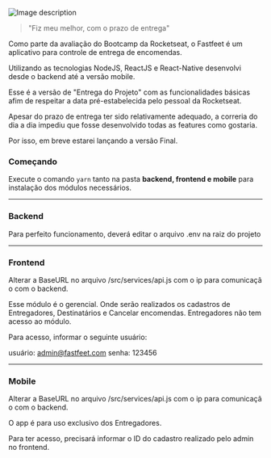 ![Image description](https://github.com/Rocketseat/bootcamp-gostack-desafio-03/blob/master/.github/logo.png)
 
>"Fiz meu melhor, com o prazo de entrega"

Como parte da avaliação do Bootcamp da Rocketseat, o Fastfeet é um aplicativo para controle de entrega de encomendas.

Utilizando as tecnologias NodeJS, ReactJS e React-Native desenvolvi desde o backend até a versão mobile.

Esse é a versão de "Entrega do Projeto" com as funcionalidades básicas afim de respeitar a data pré-estabelecida pelo pessoal da Rocketseat.

Apesar do prazo de entrega ter sido relativamente adequado, a correria do dia a dia impediu que fosse desenvolvido todas as features como gostaria.

Por isso, em breve estarei lançando a versão Final.

### Começando 

Execute o comando ```yarn``` tanto na pasta **backend, frontend e mobile** para instalação dos módulos necessários.

------------------------------------------------------------------------------------------------------

### Backend

Para perfeito funcionamento, deverá editar o arquivo .env na raiz do projeto

------------------------------------------------------------------------------------------------------

### Frontend

Alterar a BaseURL no arquivo /src/services/api.js com o ip para comunicaçã
o com o backend.

Esse módulo é o gerencial. Onde serão realizados os cadastros de Entregadores, Destinatários e Cancelar encomendas. 
Entregadores não tem acesso ao módulo.

Para acesso, informar o seguinte usuário:

usuário: admin@fastfeet.com
senha: 123456

------------------------------------------------------------------------------------------------------

### Mobile

Alterar a BaseURL no arquivo /src/services/api.js com o ip para comunicaçã
o com o backend.

O app é para uso exclusivo dos Entregadores. 

Para ter acesso, precisará informar o ID do cadastro realizado pelo admin no frontend.


